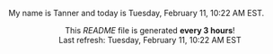 My name is Tanner and today is Tuesday, February 11, 10:22 AM EST.

<p align="center">This <i>README</i> file is generated <b>every 3 hours</b>!</br>Last refresh: Tuesday, February 11, 10:22 AM EST<br /></p>
